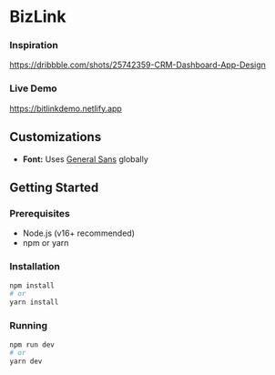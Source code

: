 # BizLink

### Inspiration
https://dribbble.com/shots/25742359-CRM-Dashboard-App-Design

### Live Demo
https://bitlinkdemo.netlify.app

## Customizations
- **Font:** Uses [General Sans](https://fonts.cdnfonts.com/css/general-sans) globally

## Getting Started

### Prerequisites
- Node.js (v16+ recommended)
- npm or yarn

### Installation
```bash
npm install
# or
yarn install
```

### Running
```bash
npm run dev
# or
yarn dev
```
